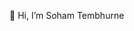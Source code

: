 👋 Hi, I’m Soham Tembhurne

<!---
sohamtembhurne/sohamtembhurne is a ✨ special ✨ repository because its `README.md` (this file) appears on your GitHub profile.
You can click the Preview link to take a look at your changes.
--->

